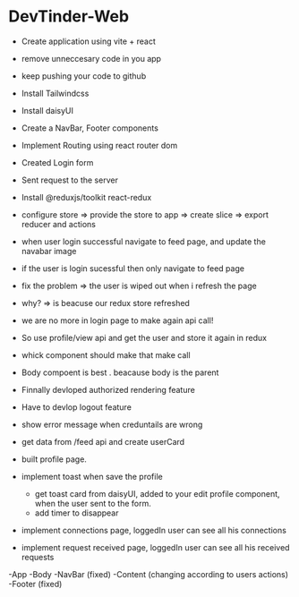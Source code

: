 # DevTinder-Web

- Create application using vite + react
- remove unneccesary code in you app
- keep pushing your code to github
- Install Tailwindcss
- Install daisyUI
- Create a NavBar, Footer  components
- Implement Routing using react router dom
- Created Login form 
- Sent request to the server 
- Install @reduxjs/toolkit react-redux
- configure store => provide the store to app => create slice => export reducer and actions
- when user login successful navigate to feed page, and update the navabar image
- if the user is login sucessful then only navigate to feed page
- fix the problem => the user is wiped out when i refresh the page
- why? => is beacuse our redux store refreshed
- we are no more in login page to make again api call!
- So use profile/view api and get the user and store it again in redux
- whick component should make that make call
- Body compoent is best . beacause body is the parent
- Finnally devloped authorized rendering feature
- Have to devlop logout feature
- show error message when creduntails are wrong
- get data from /feed api and create userCard
- built profile page.

- implement toast when save the profile
    - get toast card from daisyUI, added to your edit profile component, when the user sent to the form.
    - add timer to disappear
- implement connections page, loggedIn user can see all his connections
- implement request received page, loggedIn user can see all his received requests

-App
    -Body
        -NavBar (fixed)
        -Content (changing according to users actions)
        -Footer (fixed)